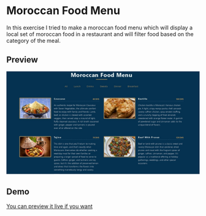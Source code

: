 # Moroccan Food Menu 
In this exercise I tried to make a moroccan food menu which will display a local set of moroccan food in a restaurant and will filter food based on the category of the meal.  
## Preview  
![image of the menu](https://github.com/fedilayoub/menu-items-display/blob/main/public/images/preview.jpg)  
## Demo  
[You can preview it live if you want](https://fedilayoub.github.io/menu-items-display)
